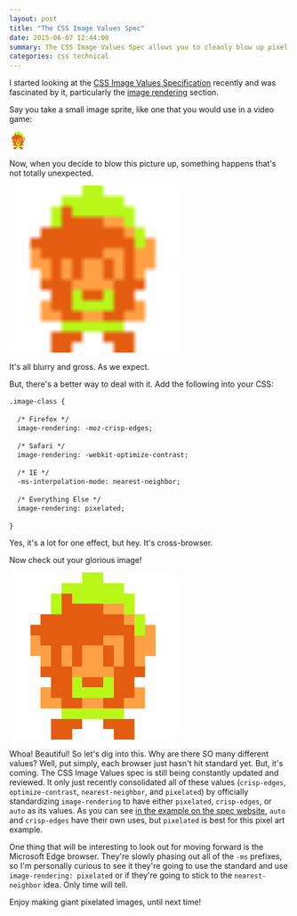 ```yaml
---
layout: post
title: "The CSS Image Values Spec"
date: 2015-06-07 12:44:00
summary: The CSS Image Values Spec allows you to cleanly blow up pixel art on the web.
categories: css technical
---
```


I started looking at the [CSS Image Values Specification](http://dev.w3.org/csswg/css-images-3/) recently and was fascinated by it, particularly the [image rendering](http://dev.w3.org/csswg/css-images-3/#the-image-rendering) section.

Say you take a small image sprite, like one that you would use in a video game:

<img src="/assets/linksprite.gif" style="width:32px;" />

Now, when you decide to blow this picture up, something happens that's not totally unexpected.

<img src="/assets/linksprite.gif" style="width:300px;" />

It's all blurry and gross.  As we expect.

But, there's a better way to deal with it.  Add the following into your CSS:

    .image-class {

      /* Firefox */
      image-rendering: -moz-crisp-edges;

      /* Safari */
      image-rendering: -webkit-optimize-contrast;

      /* IE */
      -ms-interpolation-mode: nearest-neighbor;

      /* Everything Else */
      image-rendering: pixelated;

    }


Yes, it's a lot for one effect, but hey.  It's cross-browser.

Now check out your glorious image!

<img src="/assets/linksprite.gif" style="width:300px; image-rendering: -moz-crisp-edges; image-rendering: -webkit-optimize-contrast; -ms-interpolation-mode: nearest-neightbor; image-rendering: pixelated;" />

Whoa!  Beautiful!  So let's dig into this.  Why are there SO many different values?  Well, put simply, each browser just hasn't hit standard yet.  But, it's coming.
The CSS Image Values spec is still being constantly updated and reviewed.  It only just recently consolidated all of these values (`crisp-edges`, `optimize-contrast`, `nearest-neighbor`, and `pixelated`) by officially standardizing `image-rendering` to have either `pixelated`, `crisp-edges`, or `auto` as its values.
As you can see [in the example on the spec website](http://dev.w3.org/csswg/css-images-3/#the-image-rendering), `auto` and `crisp-edges` have their own uses, but `pixelated` is best for this pixel art example.

One thing that will be interesting to look out for moving forward is the Microsoft Edge browser.  They're slowly phasing out all of the `-ms` prefixes, so I'm personally curious to see it they're going to use the standard and use `image-rendering: pixelated` or if they're going to stick to the `nearest-neighbor` idea.  Only time will tell.

Enjoy making giant pixelated images, until next time!
